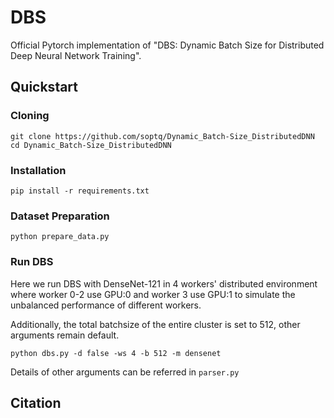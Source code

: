 # DBS

Official Pytorch implementation of "DBS: Dynamic Batch Size for Distributed Deep Neural Network Training".

## Quickstart
### Cloning
```
git clone https://github.com/soptq/Dynamic_Batch-Size_DistributedDNN
cd Dynamic_Batch-Size_DistributedDNN
```

### Installation
```
pip install -r requirements.txt
```

### Dataset Preparation
```
python prepare_data.py
```

### Run DBS
Here we run DBS with DenseNet-121 in 4 workers' distributed environment where worker 0-2 use GPU:0 and worker 3 use GPU:1 to simulate the unbalanced performance of different workers.

Additionally, the total batchsize of the entire cluster is set to 512, other arguments remain default.

```
python dbs.py -d false -ws 4 -b 512 -m densenet
```

Details of other arguments can be referred in `parser.py`

## Citation
```

```